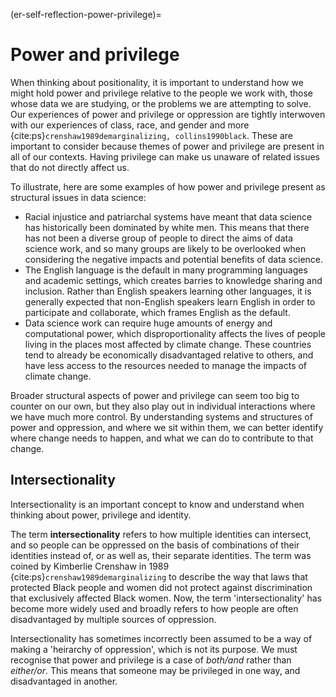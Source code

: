 (er-self-reflection-power-privilege)= 
# Power and privilege

When thinking about positionality, it is important to understand how we might hold power and privilege relative to the people we work with, those whose data we are studying, or the problems we are attempting to solve. 
Our experiences of power and privilege or oppression are tightly interwoven with our experiences of class, race, and gender and more {cite:ps}`crenshaw1989demarginalizing, collins1990black`. These are important to consider because themes of power and privilege are present in all of our contexts. Having privilege can make us unaware of related issues that do not directly affect us.

To illustrate, here are some examples of how power and privilege present as structural issues in data science:  
<!-- Welcome more examples here! -->
- Racial injustice and patriarchal systems have meant that data science has historically been dominated by white men. This means that there has not been a diverse group of people to direct the aims of data science work, and so many groups are likely to be overlooked when considering the negative impacts and potential benefits of data science.
- The English language is the default in many programming languages and academic settings, which creates barries to knowledge sharing and inclusion. Rather than English speakers learning other languages, it is generally expected that non-English speakers learn English in order to participate and collaborate, which frames English as the default. 
- Data science work can require huge amounts of energy and computational power, which disproportionality affects the lives of people living in the places most affected by climate change. These countries tend to already be economically disadvantaged relative to others, and have less access to the resources needed to manage the impacts of climate change. 

Broader structural aspects of power and privilege can seem too big to counter on our own, but they also play out in individual interactions where we have much more control. 
By understanding systems and structures of power and oppression, and where we sit within them, we can better identify where change needs to happen, and what we can do to contribute to that change. 

## Intersectionality 

Intersectionality is an important concept to know and understand when thinking about power, privilege and identity. 

The term **intersectionality** refers to how multiple identities can intersect, and so people can be oppressed on the basis of combinations of their identities instead of, or as well as, their separate identities. The term was coined by Kimberlie Crenshaw in 1989 {cite:ps}`crenshaw1989demarginalizing` to describe the way that laws that protected Black people and women did not protect against discrimination that exclusively affected Black women. 
Now, the term 'intersectionality' has become more widely used and broadly refers to how people are often disadvantaged by multiple sources of oppression. 

Intersectionality has sometimes incorrectly been assumed to be a way of making a 'heirarchy of oppression', which is not its purpose. We must recognise that power and privilege is a case of _both/and_ rather than _either/or_. 
This means that someone may be privileged in one way, and disadvantaged in another.
